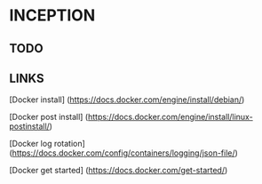 # INCEPTION

## TODO

## LINKS

[Docker install] (https://docs.docker.com/engine/install/debian/)

[Docker post install] (https://docs.docker.com/engine/install/linux-postinstall/)

[Docker log rotation] (https://docs.docker.com/config/containers/logging/json-file/)

[Docker get started] (https://docs.docker.com/get-started/)
